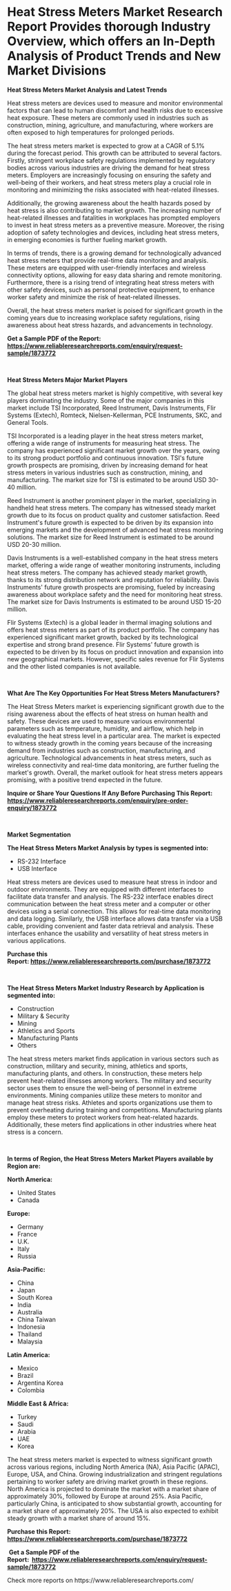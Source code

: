 <p><h1>Heat Stress Meters Market Research Report Provides thorough Industry Overview, which offers an In-Depth Analysis of Product Trends and New Market Divisions</h1></p><p><strong>Heat Stress Meters Market Analysis and Latest Trends</strong></p>
<p><p>Heat stress meters are devices used to measure and monitor environmental factors that can lead to human discomfort and health risks due to excessive heat exposure. These meters are commonly used in industries such as construction, mining, agriculture, and manufacturing, where workers are often exposed to high temperatures for prolonged periods.</p><p>The heat stress meters market is expected to grow at a CAGR of 5.1% during the forecast period. This growth can be attributed to several factors. Firstly, stringent workplace safety regulations implemented by regulatory bodies across various industries are driving the demand for heat stress meters. Employers are increasingly focusing on ensuring the safety and well-being of their workers, and heat stress meters play a crucial role in monitoring and minimizing the risks associated with heat-related illnesses.</p><p>Additionally, the growing awareness about the health hazards posed by heat stress is also contributing to market growth. The increasing number of heat-related illnesses and fatalities in workplaces has prompted employers to invest in heat stress meters as a preventive measure. Moreover, the rising adoption of safety technologies and devices, including heat stress meters, in emerging economies is further fueling market growth.</p><p>In terms of trends, there is a growing demand for technologically advanced heat stress meters that provide real-time data monitoring and analysis. These meters are equipped with user-friendly interfaces and wireless connectivity options, allowing for easy data sharing and remote monitoring. Furthermore, there is a rising trend of integrating heat stress meters with other safety devices, such as personal protective equipment, to enhance worker safety and minimize the risk of heat-related illnesses.</p><p>Overall, the heat stress meters market is poised for significant growth in the coming years due to increasing workplace safety regulations, rising awareness about heat stress hazards, and advancements in technology.</p></p>
<p><strong>Get a Sample PDF of the Report:&nbsp; <a href="https://www.reliableresearchreports.com/enquiry/request-sample/1873772">https://www.reliableresearchreports.com/enquiry/request-sample/1873772</a></strong></p>
<p>&nbsp;</p>
<p><strong>Heat Stress Meters Major Market Players</strong></p>
<p><p>The global heat stress meters market is highly competitive, with several key players dominating the industry. Some of the major companies in this market include TSI Incorporated, Reed Instrument, Davis Instruments, Flir Systems (Extech), Romteck, Nielsen-Kellerman, PCE Instruments, SKC, and General Tools.</p><p>TSI Incorporated is a leading player in the heat stress meters market, offering a wide range of instruments for measuring heat stress. The company has experienced significant market growth over the years, owing to its strong product portfolio and continuous innovation. TSI's future growth prospects are promising, driven by increasing demand for heat stress meters in various industries such as construction, mining, and manufacturing. The market size for TSI is estimated to be around USD 30-40 million.</p><p>Reed Instrument is another prominent player in the market, specializing in handheld heat stress meters. The company has witnessed steady market growth due to its focus on product quality and customer satisfaction. Reed Instrument's future growth is expected to be driven by its expansion into emerging markets and the development of advanced heat stress monitoring solutions. The market size for Reed Instrument is estimated to be around USD 20-30 million.</p><p>Davis Instruments is a well-established company in the heat stress meters market, offering a wide range of weather monitoring instruments, including heat stress meters. The company has achieved steady market growth, thanks to its strong distribution network and reputation for reliability. Davis Instruments' future growth prospects are promising, fueled by increasing awareness about workplace safety and the need for monitoring heat stress. The market size for Davis Instruments is estimated to be around USD 15-20 million.</p><p>Flir Systems (Extech) is a global leader in thermal imaging solutions and offers heat stress meters as part of its product portfolio. The company has experienced significant market growth, backed by its technological expertise and strong brand presence. Flir Systems' future growth is expected to be driven by its focus on product innovation and expansion into new geographical markets. However, specific sales revenue for Flir Systems and the other listed companies is not available.</p></p>
<p>&nbsp;</p>
<p><strong>What Are The Key Opportunities For Heat Stress Meters Manufacturers?</strong></p>
<p><p>The Heat Stress Meters market is experiencing significant growth due to the rising awareness about the effects of heat stress on human health and safety. These devices are used to measure various environmental parameters such as temperature, humidity, and airflow, which help in evaluating the heat stress level in a particular area. The market is expected to witness steady growth in the coming years because of the increasing demand from industries such as construction, manufacturing, and agriculture. Technological advancements in heat stress meters, such as wireless connectivity and real-time data monitoring, are further fueling the market's growth. Overall, the market outlook for heat stress meters appears promising, with a positive trend expected in the future.</p></p>
<p><strong>Inquire or Share Your Questions If Any Before Purchasing This Report: <a href="https://www.reliableresearchreports.com/enquiry/pre-order-enquiry/1873772">https://www.reliableresearchreports.com/enquiry/pre-order-enquiry/1873772</a></strong></p>
<p>&nbsp;</p>
<p><strong>Market Segmentation</strong></p>
<p><strong>The Heat Stress Meters Market Analysis by types is segmented into:</strong></p>
<p><ul><li>RS-232 Interface</li><li>USB Interface</li></ul></p>
<p><p>Heat stress meters are devices used to measure heat stress in indoor and outdoor environments. They are equipped with different interfaces to facilitate data transfer and analysis. The RS-232 interface enables direct communication between the heat stress meter and a computer or other devices using a serial connection. This allows for real-time data monitoring and data logging. Similarly, the USB interface allows data transfer via a USB cable, providing convenient and faster data retrieval and analysis. These interfaces enhance the usability and versatility of heat stress meters in various applications.</p></p>
<p><strong>Purchase this Report:&nbsp;<a href="https://www.reliableresearchreports.com/purchase/1873772">https://www.reliableresearchreports.com/purchase/1873772</a></strong></p>
<p>&nbsp;</p>
<p><strong>The Heat Stress Meters Market Industry Research by Application is segmented into:</strong></p>
<p><ul><li>Construction</li><li>Military & Security</li><li>Mining</li><li>Athletics and Sports</li><li>Manufacturing Plants</li><li>Others</li></ul></p>
<p><p>The heat stress meters market finds application in various sectors such as construction, military and security, mining, athletics and sports, manufacturing plants, and others. In construction, these meters help prevent heat-related illnesses among workers. The military and security sector uses them to ensure the well-being of personnel in extreme environments. Mining companies utilize these meters to monitor and manage heat stress risks. Athletes and sports organizations use them to prevent overheating during training and competitions. Manufacturing plants employ these meters to protect workers from heat-related hazards. Additionally, these meters find applications in other industries where heat stress is a concern.</p></p>
<p>&nbsp;</p>
<p><strong>In terms of Region, the Heat Stress Meters Market Players available by Region are:</strong></p>
<p>
    <p> <strong> North America: </strong>
        <ul>
            <li>United States</li>
            <li>Canada</li>
        </ul>
        </p> 
    <p> <strong> Europe: </strong>
        <ul>
            <li>Germany</li>
            <li>France</li>
            <li>U.K.</li>
            <li>Italy</li>
            <li>Russia</li>
        </ul>
        </p> 
    <p> <strong> Asia-Pacific: </strong>
        <ul>
            <li>China</li>
            <li>Japan</li>
            <li>South Korea</li>
            <li>India</li>
            <li>Australia</li>
            <li>China Taiwan</li>
            <li>Indonesia</li>
            <li>Thailand</li>
            <li>Malaysia</li>
        </ul>
        </p> 
    <p> <strong> Latin America: </strong>
        <ul>
            <li>Mexico</li>
            <li>Brazil</li>
            <li>Argentina Korea</li>
            <li>Colombia</li>
        </ul>
        </p> 
    <p> <strong> Middle East & Africa: </strong>
        <ul>
            <li>Turkey</li>
            <li>Saudi</li>
            <li>Arabia</li>
            <li>UAE</li>
            <li>Korea</li>
        </ul>
    </p>
    </p>
<p><p>The heat stress meters market is expected to witness significant growth across various regions, including North America (NA), Asia Pacific (APAC), Europe, USA, and China. Growing industrialization and stringent regulations pertaining to worker safety are driving market growth in these regions. North America is projected to dominate the market with a market share of approximately 30%, followed by Europe at around 25%. Asia Pacific, particularly China, is anticipated to show substantial growth, accounting for a market share of approximately 20%. The USA is also expected to exhibit steady growth with a market share of around 15%.</p></p>
<p><strong>Purchase this Report: <a href="https://www.reliableresearchreports.com/purchase/1873772">https://www.reliableresearchreports.com/purchase/1873772</a></strong></p>
<p>&nbsp;<strong>Get a Sample PDF of the Report:&nbsp;&nbsp;<a href="https://www.reliableresearchreports.com/enquiry/request-sample/1873772">https://www.reliableresearchreports.com/enquiry/request-sample/1873772</a></strong></p>
<p><strong></strong></p>
<p>Check more reports on https://www.reliableresearchreports.com/</p>